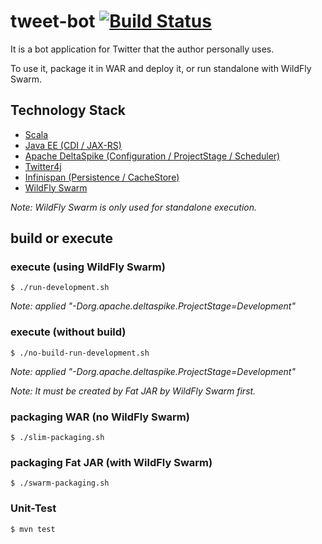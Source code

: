 # tweet-bot [![Build Status](https://travis-ci.org/kazuhira-r/tweet-bot.svg?branch=master)](https://travis-ci.org/kazuhira-r/tweet-bot)
It is a bot application for Twitter that the author personally uses.

To use it, package it in WAR and deploy it, or run standalone with WildFly Swarm.

## Technology Stack

* [Scala](https://www.scala-lang.org/)
* [Java EE (CDI / JAX-RS)](http://www.oracle.com/technetwork/java/javaee/overview/index.html)
* [Apache DeltaSpike (Configuration / ProjectStage / Scheduler)](https://deltaspike.apache.org/)
* [Twitter4j](http://twitter4j.org/)
* [Infinispan (Persistence / CacheStore)](http://infinispan.org/)
* [WildFly Swarm](http://wildfly-swarm.io/)

*Note: WildFly Swarm is only used for standalone execution.*

## build or execute

### execute (using WildFly Swarm)
```shellscript
$ ./run-development.sh
```

*Note: applied "-Dorg.apache.deltaspike.ProjectStage=Development"*

### execute (without build)
```shellscript
$ ./no-build-run-development.sh
```

*Note: applied "-Dorg.apache.deltaspike.ProjectStage=Development"*

*Note: It must be created by Fat JAR by WildFly Swarm first.*

### packaging WAR (no WildFly Swarm)
```shellscript
$ ./slim-packaging.sh
```

### packaging Fat JAR (with WildFly Swarm)
```shellscript
$ ./swarm-packaging.sh
```

### Unit-Test
```shellscript
$ mvn test
```
